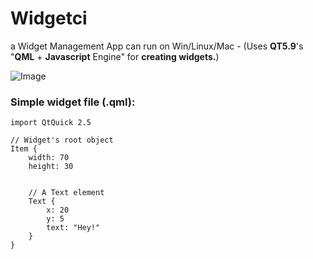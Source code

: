 # Widgetci
a Widget Management App can run on Win/Linux/Mac - (Uses **QT5.9**'s "**QML** + **Javascript** Engine" for **creating widgets.**)

![Image](https://github.com/eminfedar/widgetci/raw/master/firststable.gif)

### Simple widget file (.qml):
```
import QtQuick 2.5

// Widget's root object
Item {
    width: 70
    height: 30
    
    
    // A Text element
    Text {
        x: 20
        y: 5
        text: "Hey!"
    }
}
```

